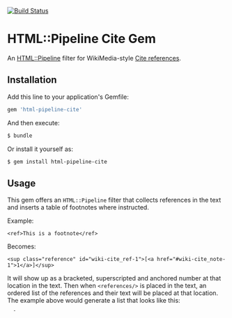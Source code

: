 <!-- 
[![Build Status](NOTE: Use something like Travis CI http://about.travis-ci.org/docs/user/getting-started/)
 -->

[![Build Status](https://travis-ci.org/lifted-studios/html-pipeline-cite.png?branch=master)](https://travis-ci.org/lifted-studios/html-pipeline-cite)

# HTML::Pipeline Cite Gem

An [HTML::Pipeline](https://github.com/jch/html-pipeline) filter for WikiMedia-style [Cite references](http://www.mediawiki.org/wiki/Extension:Cite/Cite.php).

## Installation

Add this line to your application's Gemfile:

```ruby
gem 'html-pipeline-cite'
```

And then execute:

```sh
$ bundle
```

Or install it yourself as:

```sh
$ gem install html-pipeline-cite
```

## Usage

This gem offers an `HTML::Pipeline` filter that collects references in the text and inserts a table of footnotes where instructed.

Example:

    <ref>This is a footnote</ref>

Becomes:

    <sup class="reference" id="wiki-cite_ref-1">[<a href="#wiki-cite_note-1">1</a>]</sup>

It will show up as a bracketed, superscripted and anchored number at that location in the text.  Then when 
`<references/>` is placed in the text, an ordered list of the references and their text will be placed at that
location.  The example above would generate a list that looks like this:

    <ol>
      <li id="wiki-cite_note-1"><b><a href="#wiki-cite_ref-1">^</a></b> This is a footnote.</li>
    </ol>

<!--
## Troubleshooting
-->

## Development

To see what has changed in recent versions of the `html-pipeline-cite` gem, see the [CHANGELOG](https://github.com/lifted-studios/html-pipeline-cite/blob/master/CHANGELOG.md).

## Core Team Members

* [Lee Dohm](https://github.com/lee-dohm/)

## Resources

<!-- ### Other questions

Feel free to chat with the Lifted Wiki core team (and many other users) on IRC in the  [#project](irc://irc.freenode.net/project) channel on Freenode, or via email on the [Project mailing list]().
 -->

## Copyright

Copyright © 2013 Lee Dohm, Lifted Studios. See [LICENSE](https://github.com/lifted-studios/html-pipeline-cite/blob/master/LICENSE.md) for details.

Project is a member of the [OSS Manifesto](http://ossmanifesto.com/).
